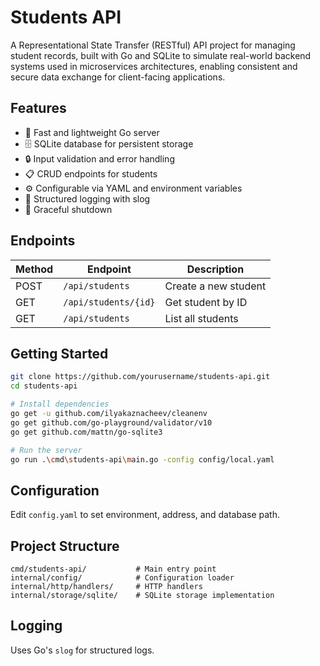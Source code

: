 # Students API

A Representational State Transfer (RESTful) API project for managing student records, built with Go and SQLite to simulate real-world backend systems used in microservices architectures, enabling consistent and secure data exchange for client-facing applications.

## Features

- 🚀 Fast and lightweight Go server
- 🗄️ SQLite database for persistent storage
- 🔒 Input validation and error handling
- 📋 CRUD endpoints for students
- ⚙️ Configurable via YAML and environment variables
- 📑 Structured logging with slog
- 🛑 Graceful shutdown

## Endpoints

| Method | Endpoint                | Description                |
|--------|------------------------|----------------------------|
| POST   | `/api/students`        | Create a new student       |
| GET    | `/api/students/{id}`   | Get student by ID          |
| GET    | `/api/students`        | List all students          |

## Getting Started

```bash
git clone https://github.com/yourusername/students-api.git
cd students-api

# Install dependencies
go get -u github.com/ilyakaznacheev/cleanenv
go get github.com/go-playground/validator/v10
go get github.com/mattn/go-sqlite3

# Run the server
go run .\cmd\students-api\main.go -config config/local.yaml
```

## Configuration

Edit `config.yaml` to set environment, address, and database path.

## Project Structure

```
cmd/students-api/           # Main entry point
internal/config/            # Configuration loader
internal/http/handlers/     # HTTP handlers
internal/storage/sqlite/    # SQLite storage implementation
```

## Logging

Uses Go's `slog` for structured logs.

##
